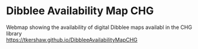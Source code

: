 # Dibblee Availability Map CHG

Webmap showing the availability of digital Dibblee maps availabl in the CHG library
<BR>
 https://tkershaw.github.io/DibbleeAvailabilityMapCHG
